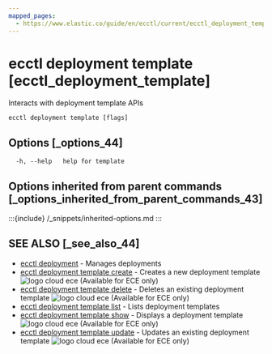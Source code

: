```yaml
---
mapped_pages:
  - https://www.elastic.co/guide/en/ecctl/current/ecctl_deployment_template.html
---
```


# ecctl deployment template [ecctl_deployment_template]

Interacts with deployment template APIs

```
ecctl deployment template [flags]
```


## Options [_options_44]

```
  -h, --help   help for template
```


## Options inherited from parent commands [_options_inherited_from_parent_commands_43]

:::{include} /_snippets/inherited-options.md
:::


## SEE ALSO [_see_also_44]

* [ecctl deployment](/reference/ecctl_deployment.md)	 - Manages deployments
* [ecctl deployment template create](/reference/ecctl_deployment_template_create.md)	 - Creates a new deployment template ![logo cloud ece](https://doc-icons.s3.us-east-2.amazonaws.com/logo_cloud_ece.svg "Supported on {{ece}}") (Available for ECE only)
* [ecctl deployment template delete](/reference/ecctl_deployment_template_delete.md)	 - Deletes an existing deployment template ![logo cloud ece](https://doc-icons.s3.us-east-2.amazonaws.com/logo_cloud_ece.svg "Supported on {{ece}}") (Available for ECE only)
* [ecctl deployment template list](/reference/ecctl_deployment_template_list.md)	 - Lists deployment templates
* [ecctl deployment template show](/reference/ecctl_deployment_template_show.md)	 - Displays a deployment template ![logo cloud ece](https://doc-icons.s3.us-east-2.amazonaws.com/logo_cloud_ece.svg "Supported on {{ece}}") (Available for ECE only)
* [ecctl deployment template update](/reference/ecctl_deployment_template_update.md)	 - Updates an existing deployment template ![logo cloud ece](https://doc-icons.s3.us-east-2.amazonaws.com/logo_cloud_ece.svg "Supported on {{ece}}") (Available for ECE only)


